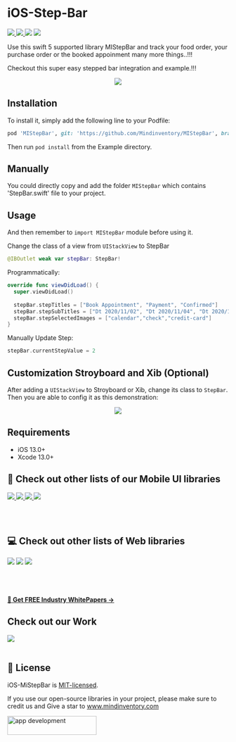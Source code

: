 # iOS-Step-Bar

<a href="https://docs.swift.org/swift-book/" style="pointer-events: stroke;" target="_blank">
<img src="https://img.shields.io/badge/swift-5.0-brightgreen">
</a>
<a href="https://developer.apple.com/ios/" style="pointer-events: stroke;" target="_blank">
<img src="https://img.shields.io/badge/platform-iOS-red">
</a>
<a href="https://www.codacy.com?utm_source=github.com&amp;utm_medium=referral&amp;utm_content=nikunjprajapati95/Reading-Animation&amp;utm_campaign=Badge_Grade"><img src="https://app.codacy.com/project/badge/Grade/44b16d6ddb96446b875d38bf2ec89b11"/></a>
<a href="https://github.com/parthgohel2810/TopTabBarView-Framework/blob/main/LICENSE" style="pointer-events: stroke;" target="_blank">
<img src="https://img.shields.io/badge/licence-MIT-orange">
</a>
<p></p> 

Use this swift 5 supported library MIStepBar and track your food order, your purchase order or the  booked appoinment many more things..!!!

Checkout this super easy stepped bar integration and example.!!! 

<p align="center">
  <img src="https://user-images.githubusercontent.com/42262083/195347081-177f39e7-e286-4a27-9867-c79347caeca9.gif">
</p>

## Installation
To install it, simply add the following line to your Podfile:

```ruby
pod 'MIStepBar', git: 'https://github.com/Mindinventory/MIStepBar', branch: 'main'
```
Then run `pod install` from the Example directory.

## Manually
You could directly copy and add the folder `MIStepBar` which contains 'StepBar.swift' file to your project.

## Usage

And then remember to `import MIStepBar` module before using it.

Change the class of a view from `UIStackView` to StepBar
```swift
@IBOutlet weak var stepBar: StepBar!
```
Programmatically:

```swift
override func viewDidLoad() {
  super.viewDidLoad()
    
  stepBar.stepTitles = ["Book Appointment", "Payment", "Confirmed"]
  stepBar.stepSubTitles = ["Dt 2020/11/02", "Dt 2020/11/04", "Dt 2020/11/06"]
  stepBar.stepSelectedImages = ["calendar","check","credit-card"]
}
```
Manually Update Step:
```swift
stepBar.currentStepValue = 2
```

## Customization Stroyboard and Xib (Optional)
After adding a `UIStackView` to Stroyboard or Xib, change its class to `StepBar`. Then you are able to config it as this demonstration:

<p align="center">
  <img src="https://user-images.githubusercontent.com/42262083/173760338-3c3d4cce-d64f-4e9d-8eaa-509d10bee98c.png">
</p>

## Requirements
- iOS 13.0+
- Xcode 13.0+


## 📱 Check out other lists of our Mobile UI libraries

<a href="https://github.com/Mindinventory?language=kotlin"> 
<img src="https://img.shields.io/badge/Kotlin-0095D5?&style=for-the-badge&logo=kotlin&logoColor=white"> </a>

<a href="https://github.com/Mindinventory?language=swift"> 
<img src="https://img.shields.io/badge/Swift-FA7343?style=for-the-badge&logo=swift&logoColor=white"> </a>

<a href="https://github.com/Mindinventory?language=dart"> 
<img src="https://img.shields.io/badge/Flutter-02569B?style=for-the-badge&logo=flutter&logoColor=white"> </a>


<a href="https://github.com/Mindinventory/react-native-tabbar-interaction"> 
<img src="https://img.shields.io/badge/React_Native-20232A?style=for-the-badge&logo=react&logoColor=61DAFB"> </a>

<br></br>

## 💻 Check out other lists of Web libraries

<a href="hhttps://github.com/Mindinventory?language=javascript"> 
<img src="https://img.shields.io/badge/JavaScript-F7DF1E?style=for-the-badge&logo=javascript&logoColor=black"></a>

<a href="https://github.com/Mindinventory?language=go"> 
<img src="https://img.shields.io/badge/Go-00ADD8?style=for-the-badge&logo=go&logoColor=white"></a>

<a href="https://github.com/Mindinventory?language=python"> 
<img src="https://img.shields.io/badge/Python-3776AB?style=for-the-badge&logo=python&logoColor=white"></a>

<br></br>

<h4><a href="https://www.mindinventory.com/whitepapers.php?utm_source=gthb&utm_medium=special&utm_campaign=folding-cell#demo"><u> 📝 Get FREE Industry WhitePapers →</u></a></h4>

## Check out our Work
<a href="https://dribbble.com/mindinventory"> 
<img src="https://img.shields.io/badge/Dribbble-EA4C89?style=for-the-badge&logo=dribbble&logoColor=white" /> </a>
<br></br>

## 📄 License
iOS-MiStepBar is [MIT-licensed](/LICENSE).


If you use our open-source libraries in your project, please make sure to credit us and Give a star to www.mindinventory.com

<a href="https://www.mindinventory.com/contact-us.php?utm_source=gthb&utm_medium=repo&utm_campaign=swift-ui-libraries">
<img src="https://github.com/Sammindinventory/MindInventory/blob/main/hirebutton.png" width="203" height="43"  alt="app development">
</a>
